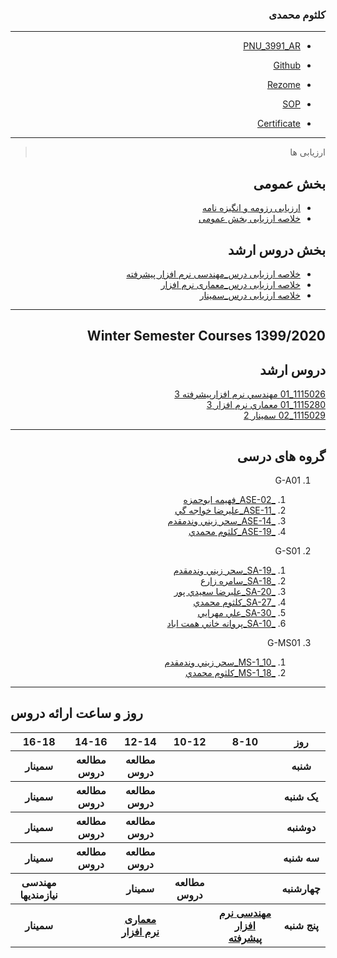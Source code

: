 
<div dir="rtl">


### کلثوم محمدی 
 
---
- [PNU_3991_AR](https://github.com/mohamadimahnaz/PNU_3991_AR)

- [Github](https://github.com/mohamadimahnaz)

- [Rezome](https://mohamadimahnaz.github.io/resome/)

- [SOP](https://mohamadimahnaz.github.io/sop/)

- [Certificate](https://mohamadimahnaz.github.io/certificate/)

------------------
> ارزیابی ها

##  بخش عمومی
- [ارزیابی رزومه و انگیزه نامه](https://github.com/mohamadimahnaz/PNU_3991_AR/blob/main/_General/SZ_CV_CheckList_AR_3991.pdf)
- [خلاصه ارزیابی بخش عمومی](https://github.com/mohamadimahnaz/PNU_3991_AR/blob/main/_General/SZ_GeneralSection_CheckList_AR_3991.pdf)

##  بخش دروس ارشد
- [خلاصه ارزیابی درس_مهندسی نرم افزار پیشرفته](https://github.com/mohamadimahnaz/PNU_3991_AR/blob/main/AdvancedSoftwareEngineering/SZ_AdvancedSoftwareEngineering_CheckList_AR_3991.pdf)
- [خلاصه ارزیابی درس_معماری نرم افزار](https://github.com/mohamadimahnaz/PNU_3991_AR/blob/main/SoftwareArchitecture/SZ_SoftwareArchitecture_CheckList_AR_3991.pdf)
- [خلاصه ارزیابی درس_سمینار]()

------------------
## Winter Semester Courses 1399/2020

## دروس ارشد

[1115026_01	مهندسي نرم افزارپيشرفته	3](https://github.com/mohamadimahnaz/PNU_3991_AR/tree/main/AdvancedSoftwareEngineering)
<br>
[1115280_01	معماري نرم افزار	3](https://github.com/mohamadimahnaz/PNU_3991_AR/tree/main/SoftwareArchitecture)
<br>
[1115029_02	سمينار	2](https://github.com/mohamadimahnaz/PNU_3991_AR/tree/main/MscSeminar-1)

--------------
## گروه های درسی

1. G-A01
     
    1. [_ASE-02_فهيمه ابوحمزه](https://github.com/AliRazavi-edu/PNU_3991/tree/master/_MSc/AdvancedSoftwareEngineering/02_%D9%81%D9%87%D9%8A%D9%85%D9%87%20%D8%A7%D8%A8%D9%88%D8%AD%D9%85%D8%B2%D9%87)
    1. [_ASE-11_عليرضا خواجه گي](https://github.com/AliRazavi-edu/PNU_3991/tree/master/_MSc/AdvancedSoftwareEngineering/11_%D8%B9%D9%84%D9%8A%D8%B1%D8%B6%D8%A7%20%D8%AE%D9%88%D8%A7%D8%AC%D9%87%20%DA%AF%D9%8A)
    1. [_ASE-14_سحر زيني وندمقدم](https://github.com/AliRazavi-edu/PNU_3991/tree/master/_MSc/AdvancedSoftwareEngineering/14_%D8%B3%D8%AD%D8%B1%20%D8%B2%D9%8A%D9%86%D9%8A%20%D9%88%D9%86%D8%AF%D9%85%D9%82%D8%AF%D9%85)       
    1. [_ASE-19_كلثوم محمدي](https://github.com/AliRazavi-edu/PNU_3991/tree/master/_MSc/AdvancedSoftwareEngineering/19_%D9%83%D9%84%D8%AB%D9%88%D9%85%20%D9%85%D8%AD%D9%85%D8%AF%D9%8A)
 
2. G-S01
    1. [_SA-19_سحر زيني وندمقدم](https://github.com/AliRazavi-edu/PNU_3991/tree/master/_MSc/SoftwareArchitecture/19_%D8%B3%D8%AD%D8%B1%20%D8%B2%D9%8A%D9%86%D9%8A%20%D9%88%D9%86%D8%AF%D9%85%D9%82%D8%AF%D9%85)    
    1. [_SA-18_سامره زارع](https://github.com/AliRazavi-edu/PNU_3991/tree/master/_MSc/SoftwareArchitecture/18_%D8%B3%D8%A7%D9%85%D8%B1%D9%87%20%D8%B2%D8%A7%D8%B1%D8%B9)    
    1. [_SA-20_عليرضا سعيدي پور](https://github.com/AliRazavi-edu/PNU_3991/tree/master/_MSc/SoftwareArchitecture/20_%D8%B9%D9%84%D9%8A%D8%B1%D8%B6%D8%A7%20%D8%B3%D8%B9%D9%8A%D8%AF%D9%8A%20%D9%BE%D9%88%D8%B1)    
    1. [_SA-27_كلثوم محمدي](https://github.com/AliRazavi-edu/PNU_3991/tree/master/_MSc/SoftwareArchitecture/27_%D9%83%D9%84%D8%AB%D9%88%D9%85%20%D9%85%D8%AD%D9%85%D8%AF%D9%8A) 
    1. [_SA-30_علي مهرايي](https://github.com/AliRazavi-edu/PNU_3991/tree/master/_MSc/SoftwareArchitecture/30_%D8%B9%D9%84%D9%8A%20%D9%85%D9%87%D8%B1%D8%A7%D9%8A%D9%8A) 
     1. [_SA-10_پروانه خاني همت اباد](https://github.com/AliRazavi-edu/PNU_3991/tree/master/_MSc/SoftwareArchitecture/10_%D9%BE%D8%B1%D9%88%D8%A7%D9%86%D9%87%20%D8%AE%D8%A7%D9%86%D9%8A%20%D9%87%D9%85%D8%AA%20%D8%A7%D8%A8%D8%A7%D8%AF)          
    
3. G-MS01
     1. [_MS-1_10_سحر زيني وندمقدم](https://github.com/AliRazavi-edu/PNU_3991/tree/master/_MSc/Seminar/1115029_02/10_%D8%B3%D8%AD%D8%B1%20%D8%B2%D9%8A%D9%86%D9%8A%20%D9%88%D9%86%D8%AF%D9%85%D9%82%D8%AF%D9%85)          
    1. [_MS-1_18_كلثوم محمدي](https://github.com/AliRazavi-edu/PNU_3991/tree/master/_MSc/Seminar/1115029_02/18_%D9%83%D9%84%D8%AB%D9%88%D9%85%20%D9%85%D8%AD%D9%85%D8%AF%D9%8A) 
------------------
<div dir="ltr">

## روز و ساعت ارائه دروس

<table style="width:100%">
  <tr>
    <th >16-18</th>
    <th >14-16</th>
    <th >12-14</th>
    <th>10-12</th>
    <th>8-10</th>
    <th>روز</th>
  </tr>
  <tr>
    <th >سمینار</th>
    <th >مطالعه دروس</th>
    <th >مطالعه دروس</th>
    <th></th>
    <th></th>
    <th>شنبه</th>
  </tr>
   <tr>
    <th >سمینار</th>
    <th >مطالعه دروس</th>
    <th>مطالعه دروس</th>
    <th></th>
    <th > </th>
    <th>یک شنبه</th>
  </tr>
   <tr>
     <th >سمینار</th>
     <th >مطالعه دروس</th>
     <th>مطالعه دروس</th>
     <th></th>
    <th > </th>   
    <th>دوشنبه</th>
  </tr>
   <tr>
    <th >سمینار</th>
    <th >مطالعه دروس</th>
    <th>مطالعه دروس</th>
    <th></th>
    <th >  </th>
    <th>سه شنبه</th>
  </tr>
   <tr>
    <th>مهندسی نیازمندیها </th>
    <th ></th>
    <th>سمینار</th>
    <th>مطالعه دروس</th>
     <th > </th>
    <th>چهارشنبه</th>
  </tr>
   <tr>
    <th > سمینار </th>
     <th ></th>
     <th ><a  href="https://github.com/AliRazavi-edu/PNU_3991/tree/master/_MSc/SoftwareArchitecture">معماری نرم افزار</a></th>
    <th> </th>
    <th><a href="https://github.com/AliRazavi-edu/PNU_3991/tree/master/_MSc/AdvancedSoftwareEngineering">مهندسی نرم افزار پیشرفته</a></th>
    <th>پنج شنبه</th>
  </tr>
</table>
